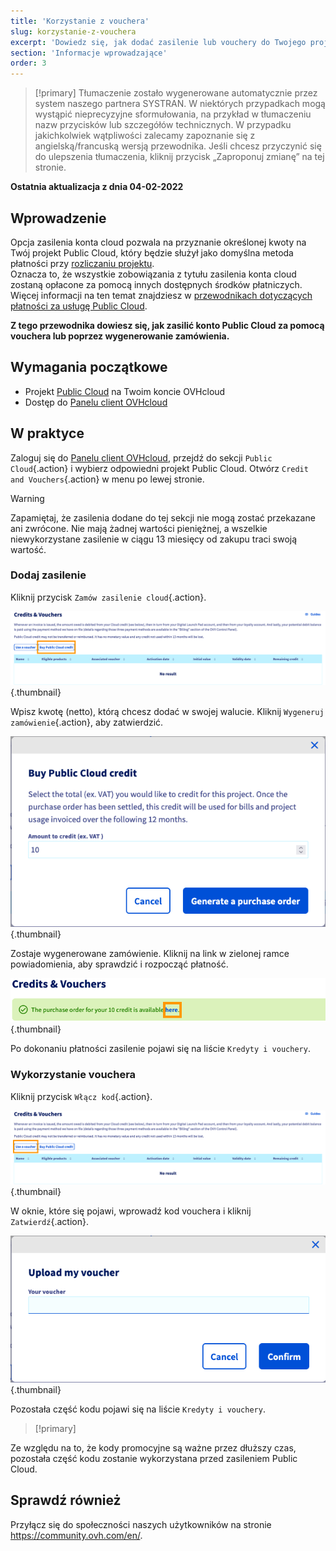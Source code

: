 ```yaml
---
title: 'Korzystanie z vouchera'
slug: korzystanie-z-vouchera
excerpt: 'Dowiedz się, jak dodać zasilenie lub vouchery do Twojego projektu Public Cloud'
section: 'Informacje wprowadzające'
order: 3
---
```


> [!primary]
> Tłumaczenie zostało wygenerowane automatycznie przez system naszego partnera SYSTRAN. W niektórych przypadkach mogą wystąpić nieprecyzyjne sformułowania, na przykład w tłumaczeniu nazw przycisków lub szczegółów technicznych. W przypadku jakichkolwiek wątpliwości zalecamy zapoznanie się z angielską/francuską wersją przewodnika. Jeśli chcesz przyczynić się do ulepszenia tłumaczenia, kliknij przycisk „Zaproponuj zmianę” na tej stronie.
> 

**Ostatnia aktualizacja z dnia 04-02-2022**

## Wprowadzenie

Opcja zasilenia konta cloud pozwala na przyznanie określonej kwoty na Twój projekt Public Cloud, który będzie służył jako domyślna metoda płatności przy [rozliczaniu projektu](../analizowanie_platnosci_i_zarzadzanie_nimi/).<br>
Oznacza to, że wszystkie zobowiązania z tytułu zasilenia konta cloud zostaną opłacone za pomocą innych dostępnych środków płatniczych. Więcej informacji na ten temat znajdziesz w [przewodnikach dotyczących płatności za usługę Public Cloud](https://docs.ovh.com/pl/billing/).

**Z tego przewodnika dowiesz się, jak zasilić konto Public Cloud za pomocą vouchera lub poprzez wygenerowanie zamówienia.**

## Wymagania początkowe

- Projekt [Public Cloud](https://www.ovhcloud.com/pl/public-cloud/) na Twoim koncie OVHcloud
- Dostęp do [Panelu client OVHcloud](https://www.ovh.com/auth/?action=gotomanager&from=https://www.ovh.pl/&ovhSubsidiary=pl)

## W praktyce

Zaloguj się do [Panelu client OVHcloud](https://www.ovh.com/auth/?action=gotomanager&from=https://www.ovh.pl/&ovhSubsidiary=pl), przejdź do sekcji `Public Cloud`{.action} i wybierz odpowiedni projekt Public Cloud. Otwórz `Credit and Vouchers`{.action} w menu po lewej stronie.

> [!warning]
>
Zapamiętaj, że zasilenia dodane do tej sekcji nie mogą zostać przekazane ani zwrócone. Nie mają żadnej wartości pieniężnej, a wszelkie niewykorzystane zasilenie w ciągu 13 miesięcy od zakupu traci swoją wartość.
>

### Dodaj zasilenie

Kliknij przycisk `Zamów zasilenie cloud`{.action}.

![addpubliccloudcredit](images/cloudcredit1.png){.thumbnail}

Wpisz kwotę (netto), którą chcesz dodać w swojej walucie. Kliknij `Wygeneruj zamówienie`{.action}, aby zatwierdzić.

![addpubliccloudcredit](images/cloudcredit2.png){.thumbnail}

Zostaje wygenerowane zamówienie. Kliknij na link w zielonej ramce powiadomienia, aby sprawdzić i rozpocząć płatność.

![addpubliccloudcredit](images/cloudcredit3.png){.thumbnail}

Po dokonaniu płatności zasilenie pojawi się na liście `Kredyty i vouchery`.

### Wykorzystanie vouchera

Kliknij przycisk `Włącz kod`{.action}.

![addpubliccloudcredit](images/voucher1.png){.thumbnail}

W oknie, które się pojawi, wprowadź kod vouchera i kliknij `Zatwierdź`{.action}.

![addpubliccloudcredit](images/voucher2.png){.thumbnail}

Pozostała część kodu pojawi się na liście `Kredyty i vouchery`.

> [!primary]
>
Ze względu na to, że kody promocyjne są ważne przez dłuższy czas, pozostała część kodu zostanie wykorzystana przed zasileniem Public Cloud.
>

## Sprawdź również

Przyłącz się do społeczności naszych użytkowników na stronie <https://community.ovh.com/en/>.